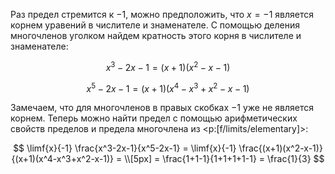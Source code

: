Раз предел стремится к $-1$, можно предположить, что $x=-1$ является корнем уравений в числителе и знаменателе. С помощью деления многочленов уголком найдем кратность этого корня в числителе и знаменателе:

$$ x^3 - 2x - 1 = (x+1)(x^2-x-1) $$

$$ x^5 - 2x - 1 = (x+1)(x^4-x^3+x^2-x-1) $$

Замечаем, что для многочленов в правых скобках $-1$ уже не является корнем. Теперь можно найти предел с помощью арифметических свойств пределов и предела многочлена из <p:[f/limits/elementary]>:

$$ \limf{x}{-1} \frac{x^3-2x-1}{x^5-2x-1} = \limf{x}{-1} \frac{(x+1)(x^2-x-1)}{(x+1)(x^4-x^3+x^2-x-1)} = \\[5px] = \frac{1+1-1}{1+1+1+1-1} = \frac{1}{3} $$
